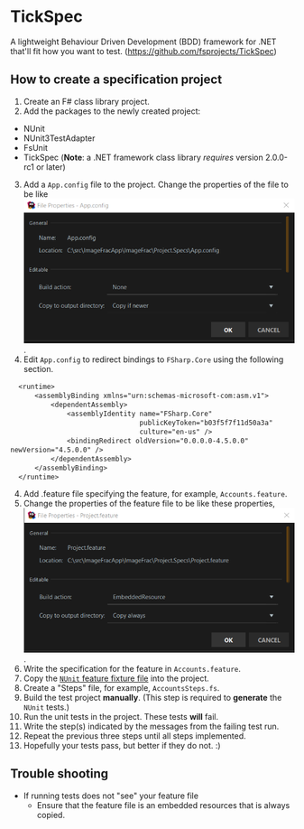 # TickSpec

A lightweight Behaviour Driven Development (BDD) framework for .NET that'll fit how you want to test. (https://github.com/fsprojects/TickSpec)

## How to create a specification project

1. Create an F# class library project.
2. Add the packages to the newly created project:
  - NUnit
  - NUnit3TestAdapter
  - FsUnit
  - TickSpec (**Note**: a .NET framework class library *requires* version 2.0.0-rc1 or later)
3. Add a `App.config` file to the project. Change the properties of the file to be like ![these](./TickSpec-AppConfig-Properties.png).
4. Edit `App.config` to redirect bindings to `FSharp.Core` using the following section.
  ```
    <runtime>
        <assemblyBinding xmlns="urn:schemas-microsoft-com:asm.v1">
            <dependentAssembly>
                <assemblyIdentity name="FSharp.Core"
                                  publicKeyToken="b03f5f7f11d50a3a"
                                  culture="en-us" />
                <bindingRedirect oldVersion="0.0.0.0-4.5.0.0" newVersion="4.5.0.0" />
            </dependentAssembly>
        </assemblyBinding>
    </runtime>

  ```
4. Add .feature file specifying the feature, for example, ``Accounts.feature``.
5. Change the properties of the feature file to be like these properties, ![Feature File Properties](./TickSpec-FeatureFile-Properties.png).
6. Write the specification for the feature in ``Accounts.feature``.
7. Copy the [`NUnit` feature fixture file](https://github.com/fsprojects/TickSpec/blob/master/Examples/ByFramework/NUnit/FSharp.NUnit/FeatureFixture.fs) into the project.
8. Create a "Steps" file, for example, ``AccountsSteps.fs``.
9. Build the test project **manually**. (This step is required to **generate** the `NUnit` tests.)
10. Run the unit tests in the project. These tests **will** fail.
11. Write the step(s) indicated by the messages from the failing test run.
12. Repeat the previous three steps until all steps implemented.
13. Hopefully your tests pass, but better if they do not. :)

## Trouble shooting

* If running tests does not "see" your feature file
  * Ensure that the feature file is an embedded resources that is always copied.





